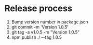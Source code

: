 # Release process

1. Bump version number in package.json
2. git commit -m 'Version 1.0.5'
3. git tag -a v1.0.5 -m "Version 1.0.5"
4. npm publish ./ --tag 1.0.5
